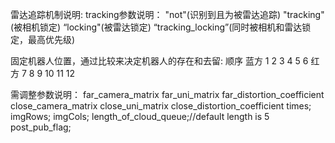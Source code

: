 雷达追踪机制说明:
tracking参数说明： "not"(识别到且为被雷达追踪) "tracking"(被相机锁定) “locking"(被雷达锁定) “tracking_locking”(同时被相机和雷达锁定，最高优先级)

固定机器人位置，通过比较来决定机器人的存在和去留: 顺序 蓝方 1 2 3 4 5 6 红方 7 8 9 10 11 12

需调整参数说明：
far_camera_matrix
far_uni_matrix
far_distortion_coefficient
close_camera_matrix
close_uni_matrix
close_distortion_coefficient
times;
imgRows;
imgCols;
length_of_cloud_queue;//default length is 5
post_pub_flag;